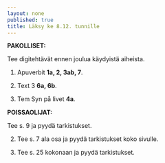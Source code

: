 ```yaml
---
layout: none
published: true
title: Läksy ke 8.12. tunnille
---
```

**PAKOLLISET:**

Tee digitehtävät ennen joulua käydyistä aiheista.

1. Apuverbit **1a, 2, 3ab, 7**.

2. 	Text 3 **6a, 6b**.

3. Tem Syn på livet **4a**.

**POISSAOLIJAT:**

Tee s. 9 ja pyydä tarkistukset.

2. Tee s. 7 ala osa ja pyydä tarkistukset koko sivulle.

3. Tee s. 25 kokonaan ja pyydä tarkistukset.
